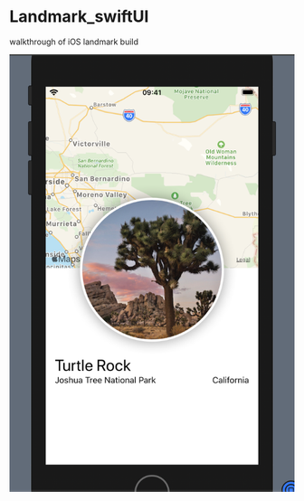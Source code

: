 # Landmark_swiftUI
walkthrough of iOS landmark build 

![landmark](https://github.com/mattbhenley/Images/blob/master/Landmark.png)

